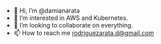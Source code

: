 - 👋 Hi, I’m @damianarata
- 👀 I’m interested in AWS and Kubernetes.
- 💞️ I’m looking to collaborate on everything.
- 📫 How to reach me rodriguezarata.d@gmail.com

<!---
damianarata/damianarata is a ✨ special ✨ repository because its `README.md` (this file) appears on your GitHub profile.
You can click the Preview link to take a look at your changes.
--->
